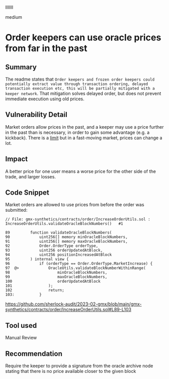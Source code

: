 IllIllI

medium

# Order keepers can use oracle prices from far in the past

## Summary

The readme states that `Order keepers and frozen order keepers could potentially extract value through transaction ordering, delayed transaction execution etc, this will be partially mitigated with a keeper network`. That mitigation solves delayed order, but does not prevent immediate execution using old prices.


## Vulnerability Detail

Market orders allow prices in the past, and a keeper may use a price further in the past than is necessary, in order to gain some advantage (e.g. a kickback). There is a [limit](https://github.com/sherlock-audit/2023-02-gmx/blob/main/gmx-synthetics/contracts/oracle/Oracle.sol#L438) but in a fast-moving market, prices can change a lot.


## Impact

A better price for one user means a worse price for the other side of the trade, and larger losses.


## Code Snippet

Market orders are allowed to use prices from before the order was submitted:
```solidity
// File: gmx-synthetics/contracts/order/IncreaseOrderUtils.sol : IncreaseOrderUtils.validateOracleBlockNumbers()   #1

89         function validateOracleBlockNumbers(
90             uint256[] memory minOracleBlockNumbers,
91             uint256[] memory maxOracleBlockNumbers,
92             Order.OrderType orderType,
93             uint256 orderUpdatedAtBlock,
94             uint256 positionIncreasedAtBlock
95         ) internal view {
96             if (orderType == Order.OrderType.MarketIncrease) {
97  @>             OracleUtils.validateBlockNumberWithinRange(
98                     minOracleBlockNumbers,
99                     maxOracleBlockNumbers,
100                    orderUpdatedAtBlock
101                );
102                return;
103:           }
```
https://github.com/sherlock-audit/2023-02-gmx/blob/main/gmx-synthetics/contracts/order/IncreaseOrderUtils.sol#L89-L103

## Tool used

Manual Review


## Recommendation

Require the keeper to provide a signature from the oracle archive node stating that there is no price available closer to the given block

